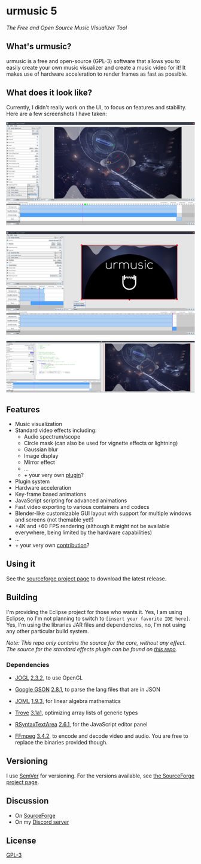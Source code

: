 # urmusic 5
_The Free and Open Source Music Visualizer Tool_

## What's urmusic?
urmusic is a free and open-source (GPL-3) software that allows you to easily create your own music visualizer and create a music video for it! It makes use of hardware acceleration to render frames as fast as possible.

## What does it look like?
Currently, I didn't really work on the UI, to focus on features and stability. Here are a few screenshots I have taken:

![urmusic5 - Default layout](/screenshots/urmusic5-default_view.png "Default layout")

![urmusic5 - Custom layout](/screenshots/urmusic5-custom_view.png "Custom layout")

![urmusic5 - Custom layout with multiple windows and JavaScript panel](/screenshots/urmusic5-custom_double_view_scripting.png "Custom layout with multiple windows and JavaScript panel")

## Features
- Music visualization
- Standard video effects including:
  - Audio spectrum/scope
  - Circle mask (can also be used for vignette effects or lightning)
  - Gaussian blur
  - Image display
  - Mirror effect
  - ...
  - \+ your very own [plugin](https://gitlab.com/nasso/urmusic5-core/wikis/Making-a-plugin)?
- Plugin system
- Hardware acceleration
- Key-frame based animations
- JavaScript scripting for advanced animations
- Fast video exporting to various containers and codecs
- Blender-like customizable GUI layout with support for multiple windows and screens (not themable yet!)
- +4K and +60 FPS rendering (although it might not be available everywhere, being limited by the hardware capabilities)
- ...
- \+ your very own [contribution](https://gitlab.com/nasso/urmusic5-core/blob/master/CONTRIBUTING.md#core)?

## Using it
See the [sourceforge project page](https://sourceforge.net/projects/urmusic5/) to download the latest release.

## Building
I'm providing the Eclipse project for those who wants it. Yes, I am using Eclipse, no I'm not planning to switch to `[insert your favorite IDE here]`. Yes, I'm using the libraries JAR files and dependencies, no, I'm not using any other particular build system.

_Note: This repo only contains the source for the core, without any effect. The source for the standard effects plugin can be found on [this repo](https://gitlab.com/nasso/urmusic5-plugin-stdfx)._

### Dependencies
- [JOGL](http://jogamp.org/jogl/www) [2.3.2](http://jogamp.org/wiki/index.php/Release_2.3.2), to use OpenGL
- [Google GSON](https://github.com/google/gson) [2.8.1](https://github.com/google/gson/releases/tag/gson-parent-2.8.1), to parse the lang files that are in JSON
- [JOML](https://joml-ci.github.io/JOML) [1.9.3](https://github.com/JOML-CI/JOML/releases/tag/1.9.3), for linear algebra mathematics
- [Trove](https://bitbucket.org/trove4j/trove) [3.1a1](https://bitbucket.org/trove4j/trove/downloads/?tab=downloads), optimizing array lists of generic types
- [RSyntaxTextArea](https://github.com/bobbylight/RSyntaxTextArea) [2.6.1](https://github.com/bobbylight/RSyntaxTextArea/releases/tag/2.6.1), for the JavaScript editor panel

- [FFmpeg](http://ffmpeg.org) [3.4.2](http://ffmpeg.org/download.html#release_3.4), to encode and decode video and audio. You are free to replace the binaries provided though.

## Versioning
I use [SemVer](http://semver.org/) for versioning. For the versions available, see [the SourceForge project page](https://sourceforge.net/projects/urmusic5/files).

## Discussion
- On [SourceForge](https://sourceforge.net/p/urmusic5/discussion/)
- On my [Discord server](https://discord.gg/tugNkYT)

## License
[GPL-3](https://gitlab.com/nasso/urmusic5-core/blob/master/LICENSE.txt)

